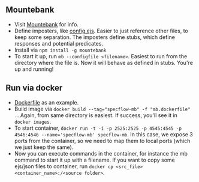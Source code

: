 ## Mountebank
- Visit [Mountebank](http://www.mbtest.org/) for info. 
- Define imposters, like [config.ejs](./simpleresponse.ejs). Easier to just reference other files, to keep some separation. The imposters define stubs, which define responses and potential predicates.
- Install via `npm install -g mountebank`
- To start it up, run `mb --configfile <filename>`. Easiest to run from the directory where the file is. Now it will behave as defined in stubs. You're up and running!

## Run via docker
- [Dockerfile](./mb.dockerfile) as an example.
- Build image via `docker build --tag="specflow-mb" -f "mb.dockerfile" .`. Again, from same directory is easiest. If success, you'll see it in `docker images`.
- To start container, `docker run -t -i -p 2525:2525 -p 4545:4545 -p 4546:4546 --name='specflow-mb' specflow-mb`. In this case, we expose 3 ports from the container, so we need to map them to local ports (which we just keep the same). 
- Now you can execute commands in the container, for instance the mb command to start it up with a filename. If you want to copy some ejs/json files to container, run `docker cp <src_file> <container_name>:/<source folder>`.